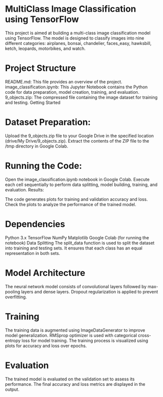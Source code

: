 # MultiClass Image Classification using TensorFlow

This project is aimed at building a multi-class image classification model using TensorFlow. The model is designed to classify images into nine different categories: airplanes, bonsai, chandelier, faces_easy, hawksbill, ketch, leopards, motorbikes, and watch.

# Project Structure
README.md: This file provides an overview of the project.
image_classification.ipynb: This Jupyter Notebook contains the Python code for data preparation, model creation, training, and evaluation.
9_objects.zip: The compressed file containing the image dataset for training and testing.
Getting Started
# Dataset Preparation:

Upload the 9_objects.zip file to your Google Drive in the specified location (drive/My Drive/9_objects.zip).
Extract the contents of the ZIP file to the /tmp directory in Google Colab.
# Running the Code:

Open the image_classification.ipynb notebook in Google Colab.
Execute each cell sequentially to perform data splitting, model building, training, and evaluation.
Results:

The code generates plots for training and validation accuracy and loss.
Check the plots to analyze the performance of the trained model.
# Dependencies
Python 3.x
TensorFlow
NumPy
Matplotlib
Google Colab (for running the notebook)
Data Splitting
The split_data function is used to split the dataset into training and testing sets. It ensures that each class has an equal representation in both sets.

# Model Architecture
The neural network model consists of convolutional layers followed by max-pooling layers and dense layers. Dropout regularization is applied to prevent overfitting.

# Training
The training data is augmented using ImageDataGenerator to improve model generalization.
RMSprop optimizer is used with categorical cross-entropy loss for model training.
The training process is visualized using plots for accuracy and loss over epochs.
# Evaluation
The trained model is evaluated on the validation set to assess its performance.
The final accuracy and loss metrics are displayed in the output.
